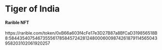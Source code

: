 # Tiger of India
<h4> Rarible NFT </h4>
https://rarible.com/token/0xB66a603f4cFe17e3D27B87a8BfCaD319856518B8:58443540754673555617858457242812480006009874261879114565043958203102061920257
